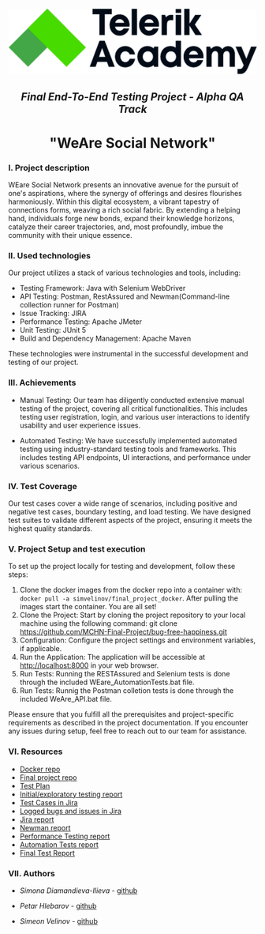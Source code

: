 ![](https://github.com/MCHN-Final-Project/bug-free-happiness/blob/main/logo/logo%20telerik.png)

                            

## <div align="center">*Final End-To-End Testing Project - Alpha QA Track*</div>

# <div align="center">"WeAre Social Network"</div>


<h3>I. Project description</h3>

WEare Social Network presents an innovative avenue for the pursuit of one's aspirations, where the synergy of offerings and desires flourishes harmoniously. Within this digital ecosystem, a vibrant tapestry of connections forms, weaving a rich social fabric. By extending a helping hand, individuals forge new bonds, expand their knowledge horizons, catalyze their career trajectories, and, most profoundly, imbue the community with their unique essence.

<h3>II. Used technologies</h3> 

Our project utilizes a stack of various technologies and tools, including:

- Testing Framework: Java with Selenium WebDriver
- API Testing: Postman, RestAssured and Newman(Command-line collection runner for Postman)
- Issue Tracking: JIRA
- Performance Testing: Apache JMeter
- Unit Testing: JUnit 5
- Build and Dependency Management: Apache Maven

These technologies were instrumental in the successful development and testing of our project.

<h3>III. Achievements</h3>

- Manual Testing: Our team has diligently conducted extensive manual testing of the project, covering all critical functionalities. This includes testing user registration, login, and various user interactions to identify usability and user experience issues.

- Automated Testing: We have successfully implemented automated testing using industry-standard testing tools and frameworks. This includes testing API endpoints, UI interactions, and performance under various scenarios.

<h3>IV. Test Coverage</h3>

Our test cases cover a wide range of scenarios, including positive and negative test cases, boundary testing, and load testing. We have designed test suites to validate different aspects of the project, ensuring it meets the highest quality standards.

<h3>V. Project Setup and test execution</h3>
To set up the project locally for testing and development, follow these steps:

1. Clone the docker images from the docker repo into a container with: ```docker pull -a simvelinov/final_project_docker```. After pulling the images start the container. You are all set!
2. Clone the Project: Start by cloning the project repository to your local machine using the following command: git clone https://github.com/MCHN-Final-Project/bug-free-happiness.git
3. Configuration: Configure the project settings and environment variables, if applicable. 
4. Run the Application: The application will be accessible at [http://localhost:8000](http://localhost:8000) in your web browser.
7. Run Tests: Running the RESTAssured and Selenium tests is done through the included WEare_AutomationTests.bat file.
8. Run Tests: Runnig the Postman colletion tests is done through the included WeAre_API.bat file.
   
Please ensure that you fulfill all the prerequisites and project-specific requirements as described in the project documentation. If you encounter any issues during setup, feel free to reach out to our team for assistance.

<h3>VI. Resources</h3>

-  [Docker repo](https://hub.docker.com/repository/docker/simvelinov/final_project_docker/general)
-  [Final project repo](https://github.com/MCHN-Final-Project/bug-free-happiness/tree/main)
-  [Test Plan](https://drive.google.com/file/d/15puq5XWKrBGZwFQJVNuef5pEOeFsSnUt/view?usp=sharing)
-  [Initial/exploratory testing report](https://drive.google.com/file/d/1vYETJy5eL2VHwcle3cVUmDyQXMj6f1XT/view?usp=sharing)
-  [Test Cases in Jira](https://simvel.atlassian.net/jira/software/c/projects/Q5FP/boards/6)
-  [Logged bugs and issues in Jira](https://simvel.atlassian.net/jira/software/c/projects/Q5FP/boards/4)
-  [Jira report](https://simvel.atlassian.net/plugins/servlet/ac/com.xpandit.plugins.xray/testplans-metrics-report-page?project.key=Q5FP&project.id=10003&ac.reportId=6531726a0ee9a29463d4d6fb)
-  [Newman report](https://drive.google.com/file/d/1taeWlZz4rAszB3xgrqydSJ97RNLk5rrX/view?usp=sharing)
-  [Performance Testing report](https://drive.google.com/file/d/1gJTNUmRoOp7jWBWo-V6Ax-DcMHRXaX_4/view?usp=sharing)
-  [Automation Tests report](https://drive.google.com/file/d/1SsgADR_gCjW9W1M4PdwrOlXzWiFjYeEo/view?usp=sharing)
-  [Final Test Report]()



<h3>VII. Authors</h3>

- *Simona Diamandieva-Ilieva* - [github](https://github.com/SimonaDiamandievaIlieva)

- *Petar Hlebarov* - [github](https://github.com/petarhlebaroff)

- *Simeon Velinov* - [github](https://github.com/SimeonVelinov/General)

